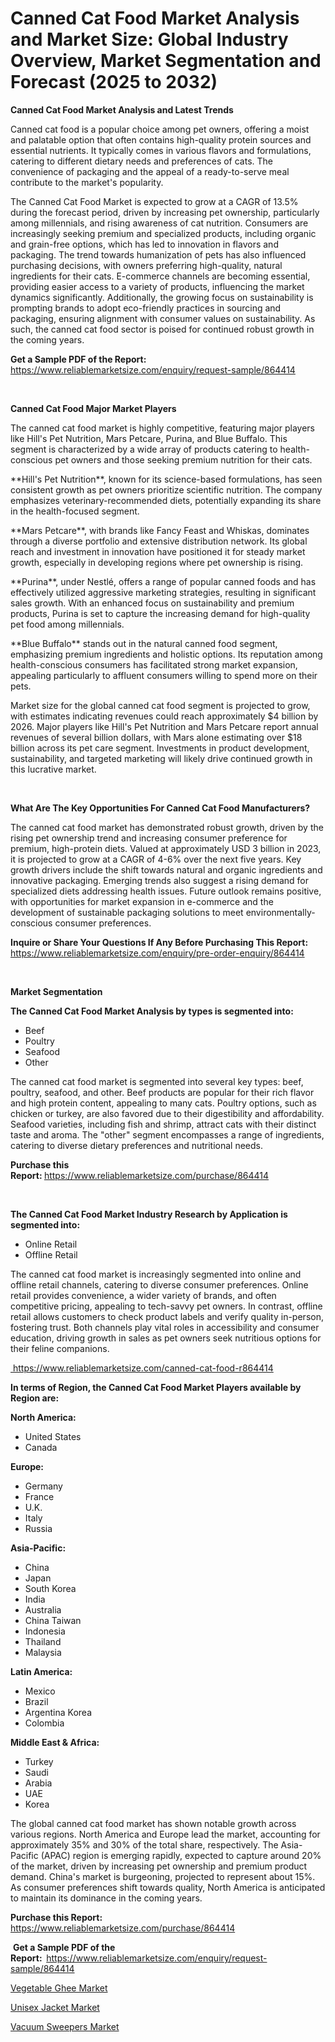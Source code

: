 <p><h1>Canned Cat Food Market Analysis and Market Size: Global Industry Overview, Market Segmentation and Forecast (2025 to 2032)</h1></p><p><strong>Canned Cat Food Market Analysis and Latest Trends</strong></p>
<p><p>Canned cat food is a popular choice among pet owners, offering a moist and palatable option that often contains high-quality protein sources and essential nutrients. It typically comes in various flavors and formulations, catering to different dietary needs and preferences of cats. The convenience of packaging and the appeal of a ready-to-serve meal contribute to the market's popularity.</p><p>The Canned Cat Food Market is expected to grow at a CAGR of 13.5% during the forecast period, driven by increasing pet ownership, particularly among millennials, and rising awareness of cat nutrition. Consumers are increasingly seeking premium and specialized products, including organic and grain-free options, which has led to innovation in flavors and packaging. The trend towards humanization of pets has also influenced purchasing decisions, with owners preferring high-quality, natural ingredients for their cats. E-commerce channels are becoming essential, providing easier access to a variety of products, influencing the market dynamics significantly. Additionally, the growing focus on sustainability is prompting brands to adopt eco-friendly practices in sourcing and packaging, ensuring alignment with consumer values on sustainability. As such, the canned cat food sector is poised for continued robust growth in the coming years.</p></p>
<p><strong>Get a Sample PDF of the Report:&nbsp;</strong> <a href="https://www.reliablemarketsize.com/enquiry/request-sample/864414?utm_campaign=1840&utm_medium=2&utm_source=Github&utm_content=ia&utm_term=05042025&utm_id=canned-cat-food">https://www.reliablemarketsize.com/enquiry/request-sample/864414</a></p>
<p>&nbsp;</p>
<p><strong>Canned Cat Food Major Market Players</strong></p>
<p><p>The canned cat food market is highly competitive, featuring major players like Hill's Pet Nutrition, Mars Petcare, Purina, and Blue Buffalo. This segment is characterized by a wide array of products catering to health-conscious pet owners and those seeking premium nutrition for their cats.</p><p>**Hill's Pet Nutrition**, known for its science-based formulations, has seen consistent growth as pet owners prioritize scientific nutrition. The company emphasizes veterinary-recommended diets, potentially expanding its share in the health-focused segment.</p><p>**Mars Petcare**, with brands like Fancy Feast and Whiskas, dominates through a diverse portfolio and extensive distribution network. Its global reach and investment in innovation have positioned it for steady market growth, especially in developing regions where pet ownership is rising.</p><p>**Purina**, under Nestlé, offers a range of popular canned foods and has effectively utilized aggressive marketing strategies, resulting in significant sales growth. With an enhanced focus on sustainability and premium products, Purina is set to capture the increasing demand for high-quality pet food among millennials.</p><p>**Blue Buffalo** stands out in the natural canned food segment, emphasizing premium ingredients and holistic options. Its reputation among health-conscious consumers has facilitated strong market expansion, appealing particularly to affluent consumers willing to spend more on their pets.</p><p>Market size for the global canned cat food segment is projected to grow, with estimates indicating revenues could reach approximately $4 billion by 2026. Major players like Hill's Pet Nutrition and Mars Petcare report annual revenues of several billion dollars, with Mars alone estimating over $18 billion across its pet care segment. Investments in product development, sustainability, and targeted marketing will likely drive continued growth in this lucrative market.</p></p>
<p>&nbsp;</p>
<p><strong>What Are The Key Opportunities For Canned Cat Food Manufacturers?</strong></p>
<p><p>The canned cat food market has demonstrated robust growth, driven by the rising pet ownership trend and increasing consumer preference for premium, high-protein diets. Valued at approximately USD 3 billion in 2023, it is projected to grow at a CAGR of 4-6% over the next five years. Key growth drivers include the shift towards natural and organic ingredients and innovative packaging. Emerging trends also suggest a rising demand for specialized diets addressing health issues. Future outlook remains positive, with opportunities for market expansion in e-commerce and the development of sustainable packaging solutions to meet environmentally-conscious consumer preferences.</p></p>
<p><strong>Inquire or Share Your Questions If Any Before Purchasing This Report:</strong> <a href="https://www.reliablemarketsize.com/enquiry/pre-order-enquiry/864414?utm_campaign=1840&utm_medium=2&utm_source=Github&utm_content=ia&utm_term=05042025&utm_id=canned-cat-food">https://www.reliablemarketsize.com/enquiry/pre-order-enquiry/864414</a></p>
<p>&nbsp;</p>
<p><strong>Market Segmentation</strong></p>
<p><strong>The Canned Cat Food Market Analysis by types is segmented into:</strong></p>
<p><ul><li>Beef</li><li>Poultry</li><li>Seafood</li><li>Other</li></ul></p>
<p><p>The canned cat food market is segmented into several key types: beef, poultry, seafood, and other. Beef products are popular for their rich flavor and high protein content, appealing to many cats. Poultry options, such as chicken or turkey, are also favored due to their digestibility and affordability. Seafood varieties, including fish and shrimp, attract cats with their distinct taste and aroma. The "other" segment encompasses a range of ingredients, catering to diverse dietary preferences and nutritional needs.</p></p>
<p><strong>Purchase this Report:&nbsp;</strong><a href="https://www.reliablemarketsize.com/purchase/864414?utm_campaign=1840&utm_medium=2&utm_source=Github&utm_content=ia&utm_term=05042025&utm_id=canned-cat-food">https://www.reliablemarketsize.com/purchase/864414</a></p>
<p>&nbsp;</p>
<p><strong>The Canned Cat Food Market Industry Research by Application is segmented into:</strong></p>
<p><ul><li>Online Retail</li><li>Offline Retail</li></ul></p>
<p><p>The canned cat food market is increasingly segmented into online and offline retail channels, catering to diverse consumer preferences. Online retail provides convenience, a wider variety of brands, and often competitive pricing, appealing to tech-savvy pet owners. In contrast, offline retail allows customers to check product labels and verify quality in-person, fostering trust. Both channels play vital roles in accessibility and consumer education, driving growth in sales as pet owners seek nutritious options for their feline companions.</p></p>
<p><a href="https://www.reliablemarketsize.com/canned-cat-food-r864414?utm_campaign=1840&utm_medium=2&utm_source=Github&utm_content=ia&utm_term=05042025&utm_id=canned-cat-food">&nbsp;https://www.reliablemarketsize.com/canned-cat-food-r864414</a></p>
<p><strong>In terms of Region, the Canned Cat Food Market Players available by Region are:</strong></p>
<p>
    <p> <strong> North America: </strong>
        <ul>
            <li>United States</li>
            <li>Canada</li>
        </ul>
        </p> 
    <p> <strong> Europe: </strong>
        <ul>
            <li>Germany</li>
            <li>France</li>
            <li>U.K.</li>
            <li>Italy</li>
            <li>Russia</li>
        </ul>
        </p> 
    <p> <strong> Asia-Pacific: </strong>
        <ul>
            <li>China</li>
            <li>Japan</li>
            <li>South Korea</li>
            <li>India</li>
            <li>Australia</li>
            <li>China Taiwan</li>
            <li>Indonesia</li>
            <li>Thailand</li>
            <li>Malaysia</li>
        </ul>
        </p> 
    <p> <strong> Latin America: </strong>
        <ul>
            <li>Mexico</li>
            <li>Brazil</li>
            <li>Argentina Korea</li>
            <li>Colombia</li>
        </ul>
        </p> 
    <p> <strong> Middle East & Africa: </strong>
        <ul>
            <li>Turkey</li>
            <li>Saudi</li>
            <li>Arabia</li>
            <li>UAE</li>
            <li>Korea</li>
        </ul>
    </p>
    </p>
<p><p>The global canned cat food market has shown notable growth across various regions. North America and Europe lead the market, accounting for approximately 35% and 30% of the total share, respectively. The Asia-Pacific (APAC) region is emerging rapidly, expected to capture around 20% of the market, driven by increasing pet ownership and premium product demand. China's market is burgeoning, projected to represent about 15%. As consumer preferences shift towards quality, North America is anticipated to maintain its dominance in the coming years.</p></p>
<p><strong>Purchase this Report: </strong><a href="https://www.reliablemarketsize.com/purchase/864414?utm_campaign=1840&utm_medium=2&utm_source=Github&utm_content=ia&utm_term=05042025&utm_id=canned-cat-food">https://www.reliablemarketsize.com/purchase/864414</a></p>
<p>&nbsp;<strong>Get a Sample PDF of the Report:&nbsp;&nbsp;</strong><a href="https://www.reliablemarketsize.com/enquiry/request-sample/864414?utm_campaign=1840&utm_medium=2&utm_source=Github&utm_content=ia&utm_term=05042025&utm_id=canned-cat-food">https://www.reliablemarketsize.com/enquiry/request-sample/864414</a></p>
<p><strong></strong></p>
<p><p><a href="https://github.com/fahieraudau9/Market-Research-Report-List-1/blob/main/vegetable-ghee-market.md?utm_campaign=1840&utm_medium=2&utm_source=Github&utm_content=ia&utm_term=05042025&utm_id=canned-cat-food">Vegetable Ghee Market</a></p><p><a href="https://github.com/vimar16th/Market-Research-Report-List-7/blob/main/unisex-jacket-market.md?utm_campaign=1840&utm_medium=2&utm_source=Github&utm_content=ia&utm_term=05042025&utm_id=canned-cat-food">Unisex Jacket Market</a></p><p><a href="https://github.com/maikefelanc3/Market-Research-Report-List-1/blob/main/vacuum-sweepers-market.md?utm_campaign=1840&utm_medium=2&utm_source=Github&utm_content=ia&utm_term=05042025&utm_id=canned-cat-food">Vacuum Sweepers Market</a></p></p>